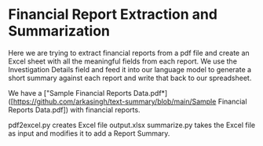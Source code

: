 # Financial Report Extraction and Summarization

Here we are trying to extract financial reports from a pdf file and create an Excel sheet with all the meaningful fields from each report.
We use the Investigation Details field and feed it into our language model to generate a short summary against each report and write that back to our spreadsheet.

We have a ["Sample Financial Reports Data.pdf*]([https://github.com/arkasingh/text-summary/blob/main/Sample Financial Reports Data.pdf])
with financial reports.

pdf2excel.py creates Excel file output.xlsx
summarize.py takes the Excel file as input and modifies it to add a Report Summary.
